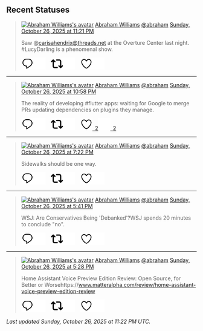## Recent Statuses

> <a href="https://indieweb.social/@abraham"><img alt="Abraham Williams's avatar" src="https://cdn.masto.host/indiewebsocial/accounts/avatars/109/292/540/382/343/163/original/d00f2e03ce9c85b1.jpg" height="24" width="24" ></a> [Abraham Williams](https://indieweb.social/@abraham) [@abraham](https://indieweb.social/@abraham) [Sunday, October 26, 2025 at 11:21 PM](https://indieweb.social/@abraham/115443033808104140)
>
> Saw @carisahendrix@threads.net at the Overture Center last night. #LucyDarling is a phenomenal show.
>
> [![Reply](./images/reply_light.svg#gh-light-mode-only "Reply")](https://indieweb.social/@abraham/115443033808104140#gh-light-mode-only)[![Reply](./images/reply.svg#gh-dark-mode-only "Reply")](https://indieweb.social/@abraham/115443033808104140#gh-dark-mode-only)&emsp;[![Boost](./images/retweet_light.svg#gh-light-mode-only "Boost")](https://indieweb.social/@abraham/115443033808104140#gh-light-mode-only)[![Boost](./images/retweet.svg#gh-dark-mode-only "Boost")](https://indieweb.social/@abraham/115443033808104140#gh-dark-mode-only)&emsp;[![Favorite](./images/like_light.svg#gh-light-mode-only "Favorite")](https://indieweb.social/@abraham/115443033808104140#gh-light-mode-only)[![Favorite](./images/like.svg#gh-dark-mode-only "Favorite")](https://indieweb.social/@abraham/115443033808104140#gh-dark-mode-only)


---

> <a href="https://indieweb.social/@abraham"><img alt="Abraham Williams's avatar" src="https://cdn.masto.host/indiewebsocial/accounts/avatars/109/292/540/382/343/163/original/d00f2e03ce9c85b1.jpg" height="24" width="24" ></a> [Abraham Williams](https://indieweb.social/@abraham) [@abraham](https://indieweb.social/@abraham) [Sunday, October 26, 2025 at 10:58 PM](https://indieweb.social/@abraham/115442942152621460)
>
> The reality of developing #flutter apps: waiting for Google to merge PRs updating dependencies on plugins they manage.
>
> [![Reply](./images/reply_light.svg#gh-light-mode-only "Reply")](https://indieweb.social/@abraham/115442942152621460#gh-light-mode-only)[![Reply](./images/reply.svg#gh-dark-mode-only "Reply")](https://indieweb.social/@abraham/115442942152621460#gh-dark-mode-only)&emsp;[![Boost](./images/retweet_light.svg#gh-light-mode-only "Boost")](https://indieweb.social/@abraham/115442942152621460#gh-light-mode-only)[![Boost](./images/retweet.svg#gh-dark-mode-only "Boost")](https://indieweb.social/@abraham/115442942152621460#gh-dark-mode-only)&emsp;[![Favorite](./images/like_light.svg#gh-light-mode-only "Favorite")&ensp;2](https://indieweb.social/@abraham/115442942152621460#gh-light-mode-only)[![Favorite](./images/like.svg#gh-dark-mode-only "Favorite")&ensp;2](https://indieweb.social/@abraham/115442942152621460#gh-dark-mode-only)


---

> <a href="https://indieweb.social/@abraham"><img alt="Abraham Williams's avatar" src="https://cdn.masto.host/indiewebsocial/accounts/avatars/109/292/540/382/343/163/original/d00f2e03ce9c85b1.jpg" height="24" width="24" ></a> [Abraham Williams](https://indieweb.social/@abraham) [@abraham](https://indieweb.social/@abraham) [Sunday, October 26, 2025 at 7:22 PM](https://indieweb.social/@abraham/115442092202330229)
>
> Sidewalks should be one way.
>
> [![Reply](./images/reply_light.svg#gh-light-mode-only "Reply")](https://indieweb.social/@abraham/115442092202330229#gh-light-mode-only)[![Reply](./images/reply.svg#gh-dark-mode-only "Reply")](https://indieweb.social/@abraham/115442092202330229#gh-dark-mode-only)&emsp;[![Boost](./images/retweet_light.svg#gh-light-mode-only "Boost")](https://indieweb.social/@abraham/115442092202330229#gh-light-mode-only)[![Boost](./images/retweet.svg#gh-dark-mode-only "Boost")](https://indieweb.social/@abraham/115442092202330229#gh-dark-mode-only)&emsp;[![Favorite](./images/like_light.svg#gh-light-mode-only "Favorite")](https://indieweb.social/@abraham/115442092202330229#gh-light-mode-only)[![Favorite](./images/like.svg#gh-dark-mode-only "Favorite")](https://indieweb.social/@abraham/115442092202330229#gh-dark-mode-only)


---

> <a href="https://indieweb.social/@abraham"><img alt="Abraham Williams's avatar" src="https://cdn.masto.host/indiewebsocial/accounts/avatars/109/292/540/382/343/163/original/d00f2e03ce9c85b1.jpg" height="24" width="24" ></a> [Abraham Williams](https://indieweb.social/@abraham) [@abraham](https://indieweb.social/@abraham) [Sunday, October 26, 2025 at 5:41 PM](https://indieweb.social/@abraham/115441696612317164)
>
> WSJ: Are Conservatives Being &#39;Debanked&#39;?WSJ spends 20 minutes to conclude &quot;no&quot;.
>
> [![Reply](./images/reply_light.svg#gh-light-mode-only "Reply")](https://indieweb.social/@abraham/115441696612317164#gh-light-mode-only)[![Reply](./images/reply.svg#gh-dark-mode-only "Reply")](https://indieweb.social/@abraham/115441696612317164#gh-dark-mode-only)&emsp;[![Boost](./images/retweet_light.svg#gh-light-mode-only "Boost")](https://indieweb.social/@abraham/115441696612317164#gh-light-mode-only)[![Boost](./images/retweet.svg#gh-dark-mode-only "Boost")](https://indieweb.social/@abraham/115441696612317164#gh-dark-mode-only)&emsp;[![Favorite](./images/like_light.svg#gh-light-mode-only "Favorite")](https://indieweb.social/@abraham/115441696612317164#gh-light-mode-only)[![Favorite](./images/like.svg#gh-dark-mode-only "Favorite")](https://indieweb.social/@abraham/115441696612317164#gh-dark-mode-only)


---

> <a href="https://indieweb.social/@abraham"><img alt="Abraham Williams's avatar" src="https://cdn.masto.host/indiewebsocial/accounts/avatars/109/292/540/382/343/163/original/d00f2e03ce9c85b1.jpg" height="24" width="24" ></a> [Abraham Williams](https://indieweb.social/@abraham) [@abraham](https://indieweb.social/@abraham) [Sunday, October 26, 2025 at 5:28 PM](https://indieweb.social/@abraham/115441643791066099)
>
> Home Assistant Voice Preview Edition Review: Open Source, for Better or Worsehttps://www.matteralpha.com/review/home-assistant-voice-preview-edition-review
>
> [![Reply](./images/reply_light.svg#gh-light-mode-only "Reply")](https://indieweb.social/@abraham/115441643791066099#gh-light-mode-only)[![Reply](./images/reply.svg#gh-dark-mode-only "Reply")](https://indieweb.social/@abraham/115441643791066099#gh-dark-mode-only)&emsp;[![Boost](./images/retweet_light.svg#gh-light-mode-only "Boost")](https://indieweb.social/@abraham/115441643791066099#gh-light-mode-only)[![Boost](./images/retweet.svg#gh-dark-mode-only "Boost")](https://indieweb.social/@abraham/115441643791066099#gh-dark-mode-only)&emsp;[![Favorite](./images/like_light.svg#gh-light-mode-only "Favorite")](https://indieweb.social/@abraham/115441643791066099#gh-light-mode-only)[![Favorite](./images/like.svg#gh-dark-mode-only "Favorite")](https://indieweb.social/@abraham/115441643791066099#gh-dark-mode-only)


_Last updated Sunday, October 26, 2025 at 11:22 PM UTC._
